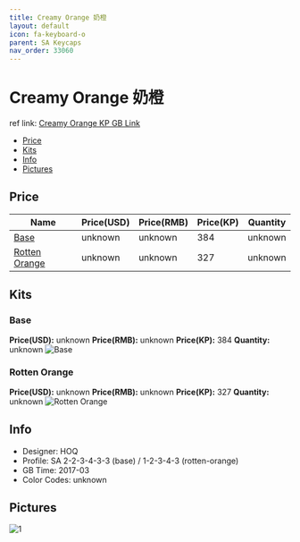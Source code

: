 ```yaml
---
title: Creamy Orange 奶橙
layout: default
icon: fa-keyboard-o
parent: SA Keycaps
nav_order: 33060
---
```


# Creamy Orange 奶橙

ref link: [Creamy Orange KP GB Link](https://item.taobao.com/item.htm?spm=a1z10.5-c.w4002-16700525824.44.26c32ca4uIi4UD&id=546306549074)

* [Price](#price)
* [Kits](#kits)
* [Info](#info)
* [Pictures](#pictures)


## Price  

| Name          | Price(USD)    |  Price(RMB) |  Price(KP) | Quantity |
| ------------- | ------------- |  ---------- |  --------- | -------- |
|[Base](#base)|unknown|unknown|384|unknown|
|[Rotten Orange](#rottenorange)|unknown|unknown|327|unknown|


## Kits
### Base
**Price(USD):** unknown    **Price(RMB):** unknown    **Price(KP):** 384    **Quantity:** unknown
<img src="{{ 'assets/images/sa-keycaps/creamyorange/kits_pics/base.jpg' | relative_url }}" alt="Base" class="image featured">

### Rotten Orange
**Price(USD):** unknown    **Price(RMB):** unknown    **Price(KP):** 327    **Quantity:** unknown
<img src="{{ 'assets/images/sa-keycaps/creamyorange/kits_pics/rotten-orange.jpg' | relative_url }}" alt="Rotten Orange" class="image featured">


## Info
* Designer: HOQ
* Profile: SA 2-2-3-4-3-3 (base) / 1-2-3-4-3 (rotten-orange)
* GB Time: 2017-03
* Color Codes: unknown  


## Pictures
<img src="{{ 'assets/images/sa-keycaps/creamyorange/rendering_pics/1.jpg' | relative_url }}" alt="1" class="image featured">
